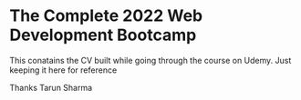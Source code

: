 # The Complete 2022 Web Development Bootcamp

This conatains the CV built while going through the course on Udemy. Just keeping it here for reference

Thanks
Tarun Sharma
